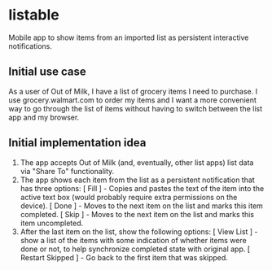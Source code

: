 # listable
Mobile app to show items from an imported list as persistent interactive notifications.

Initial use case
--------------------
As a user of Out of Milk, I have a list of grocery items I need to purchase. 
I use grocery.walmart.com to order my items and I want a more convenient way to go through the list of items 
without having to switch between the list app and my browser.

Initial implementation idea
-----------------------------
1. The app accepts Out of Milk (and, eventually, other list apps) list data via "Share To" functionality.
2. The app shows each item from the list as a persistent notification that has three options:
  [ Fill ] - Copies and pastes the text of the item into the active text box (would probably require extra permissions on the device).
  [ Done ] - Moves to the next item on the list and marks this item completed.
  [ Skip ] - Moves to the next item on the list and marks this item uncompleted.
3. After the last item on the list, show the following options:
  [ View List ] - show a list of the items with some indication of whether items were done or not, to help synchronize completed state with original app.
  [ Restart Skipped ] - Go back to the first item that was skipped.

